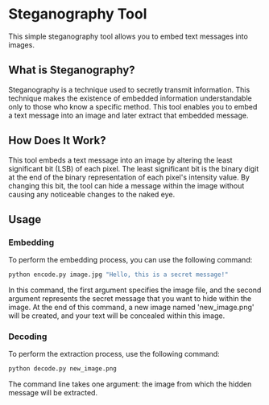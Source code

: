 # Steganography Tool

This simple steganography tool allows you to embed text messages into images.

## What is Steganography?

Steganography is a technique used to secretly transmit information. This technique makes the existence of embedded information understandable only to those who know a specific method. This tool enables you to embed a text message into an image and later extract that embedded message.

## How Does It Work?

This tool embeds a text message into an image by altering the least significant bit (LSB) of each pixel. The least significant bit is the binary digit at the end of the binary representation of each pixel's intensity value. By changing this bit, the tool can hide a message within the image without causing any noticeable changes to the naked eye.

## Usage

### Embedding

To perform the embedding process, you can use the following command:

```bash
python encode.py image.jpg "Hello, this is a secret message!"
```

In this command, the first argument specifies the image file, and the second argument represents the secret message that you want to hide within the image.
At the end of this command, a new image named 'new_image.png' will be created, and your text will be concealed within this image.

### Decoding

To perform the extraction process, use the following command:

```bash
python decode.py new_image.png
```

The command line takes one argument: the image from which the hidden message will be extracted.
